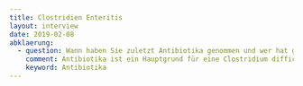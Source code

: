 ```yaml
---
title: Clostridien Enteritis
layout: interview
date: 2019-02-08
abklaerung:
  - question: Wann haben Sie zuletzt Antibiotika genommen und wer hat gesagt, dass Sie Antibiotika einnehmen sollen?
    comment: Antibiotika ist ein Hauptgrund für eine Clostridium difficile Diarrhoe. Die Entscheidung ob ein Antibiotikum gegeben werden sollte oder nicht sollte von einer Ärztin/einem Arzt getroffen werden. Die Entscheidung ist nicht immer ganz einfach.
    keyword: Antibiotika
---
```

